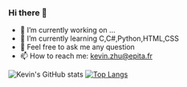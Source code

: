 ### Hi there 👋






- 🔭 I’m currently working on ...
- 🌱 I’m currently learning C,C#,Python,HTML,CSS
- 💬 Feel free to ask me any question
- 📫 How to reach me: kevin.zhu@epita.fr


![Kevin's GitHub stats](https://github-readme-stats.vercel.app/api?username=Yuuueeeeeeee&show_icons=true&theme=tokyonight)
[![Top Langs](https://github-readme-stats.vercel.app/api/top-langs/?username=Yuuueeeeeeee&layout=compact)](https://github.com/Yuuueeeeeeee/github-readme-stats)
